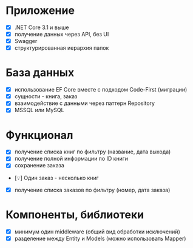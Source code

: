 # Приложение
- [x] .NET Core 3.1 и выше
- [x] получение данных через API, без UI
- [x] Swagger
- [x] структурированная иерархия папок
# База данных
- [x] использование EF Core вместе с подходом Code-First (миграции)
- [x] cущности - книга, заказ
- [x] взаимодействие с данными через паттерн Repository
- [x] MSSQL или MySQL
# Функционал
- [x] получение списка книг по фильтру (название, дата выхода)
- [x] получение полной информации по ID книги
- [x] сохранение заказа
- [💡] Один заказ - несколько книг
- [x] получение списка заказов по фильтру (номер, дата заказа)
# Компоненты, библиотеки
- [x] минимум один middleware (общий вид обработки исключений)
- [x] разделение между Entity и Models (можно использовать Mapper)

